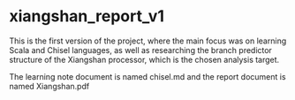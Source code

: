 # xiangshan_report_v1
This is the first version of the project, where the main focus was on learning Scala and Chisel languages, as well as researching the branch predictor structure of the Xiangshan processor, which is the chosen analysis target.

The learning note document is named chisel.md and the report document is named Xiangshan.pdf

